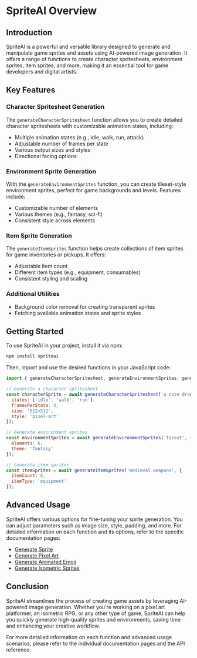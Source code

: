 # SpriteAI Overview

## Introduction

SpriteAI is a powerful and versatile library designed to generate and manipulate game sprites and assets using AI-powered image generation. It offers a range of functions to create character spritesheets, environment sprites, item sprites, and more, making it an essential tool for game developers and digital artists.

## Key Features

### Character Spritesheet Generation

The `generateCharacterSpritesheet` function allows you to create detailed character spritesheets with customizable animation states, including:

- Multiple animation states (e.g., idle, walk, run, attack)
- Adjustable number of frames per state
- Various output sizes and styles
- Directional facing options

### Environment Sprite Generation

With the `generateEnvironmentSprites` function, you can create tileset-style environment sprites, perfect for game backgrounds and levels. Features include:

- Customizable number of elements
- Various themes (e.g., fantasy, sci-fi)
- Consistent style across elements

### Item Sprite Generation

The `generateItemSprites` function helps create collections of item sprites for game inventories or pickups. It offers:

- Adjustable item count
- Different item types (e.g., equipment, consumables)
- Consistent styling and scaling

### Additional Utilities

- Background color removal for creating transparent sprites
- Fetching available animation states and sprite styles

## Getting Started

To use SpriteAI in your project, install it via npm:

```bash
npm install spriteai
```

Then, import and use the desired functions in your JavaScript code:

```javascript
import { generateCharacterSpritesheet, generateEnvironmentSprites, generateItemSprites } from 'spriteai';

// Generate a character spritesheet
const characterSprite = await generateCharacterSpritesheet('a cute dragon', {
  states: ['idle', 'walk', 'run'],
  framesPerState: 4,
  size: '512x512',
  style: 'pixel-art'
});

// Generate environment sprites
const environmentSprites = await generateEnvironmentSprites('forest', {
  elements: 6,
  theme: 'fantasy'
});

// Generate item sprites
const itemSprites = await generateItemSprites('medieval weapons', {
  itemCount: 8,
  itemType: 'equipment'
});
```

## Advanced Usage

SpriteAI offers various options for fine-tuning your sprite generation. You can adjust parameters such as image size, style, padding, and more. For detailed information on each function and its options, refer to the specific documentation pages:

- [Generate Sprite](./generateSprite.md)
- [Generate Pixel Art](./generatePixelArt.md)
- [Generate Animated Emoji](./generateAnimatedEmoji.md)
- [Generate Isometric Sprites](./generateIsometric.md)

## Conclusion

SpriteAI streamlines the process of creating game assets by leveraging AI-powered image generation. Whether you're working on a pixel art platformer, an isometric RPG, or any other type of game, SpriteAI can help you quickly generate high-quality sprites and environments, saving time and enhancing your creative workflow.

For more detailed information on each function and advanced usage scenarios, please refer to the individual documentation pages and the API reference.